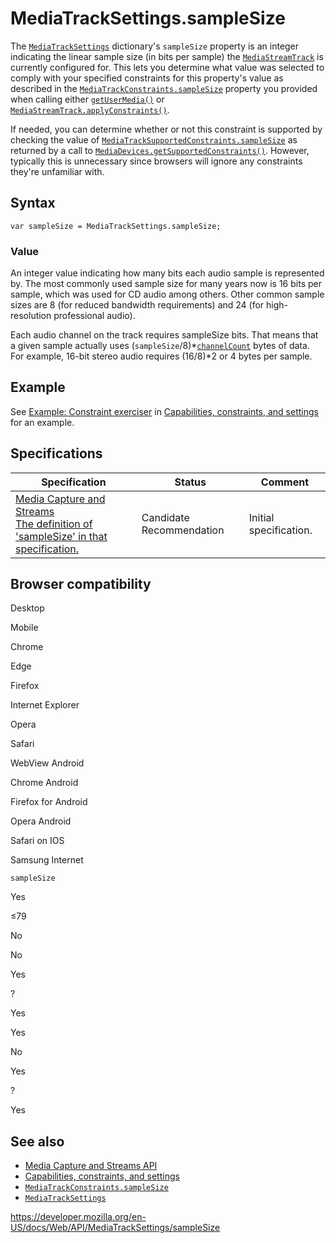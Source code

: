 MediaTrackSettings.sampleSize
=============================

The [`MediaTrackSettings`](../mediatracksettings) dictionary's `sampleSize` property is an integer indicating the linear sample size (in bits per sample) the [`MediaStreamTrack`](../mediastreamtrack) is currently configured for. This lets you determine what value was selected to comply with your specified constraints for this property's value as described in the [`MediaTrackConstraints.sampleSize`](../mediatrackconstraints/samplesize) property you provided when calling either [`getUserMedia()`](../mediadevices/getusermedia) or [`MediaStreamTrack.applyConstraints()`](../mediastreamtrack/applyconstraints).

If needed, you can determine whether or not this constraint is supported by checking the value of [`MediaTrackSupportedConstraints.sampleSize`](../mediatracksupportedconstraints/samplesize) as returned by a call to [`MediaDevices.getSupportedConstraints()`](../mediadevices/getsupportedconstraints). However, typically this is unnecessary since browsers will ignore any constraints they're unfamiliar with.

Syntax
------

    var sampleSize = MediaTrackSettings.sampleSize;

### Value

An integer value indicating how many bits each audio sample is represented by. The most commonly used sample size for many years now is 16 bits per sample, which was used for CD audio among others. Other common sample sizes are 8 (for reduced bandwidth requirements) and 24 (for high-resolution professional audio).

Each audio channel on the track requires sampleSize bits. That means that a given sample actually uses (`sampleSize`/8)\*[`channelCount`](channelcount) bytes of data. For example, 16-bit stereo audio requires (16/8)\*2 or 4 bytes per sample.

Example
-------

See [Example: Constraint exerciser](#) in [Capabilities, constraints, and settings](../media_streams_api/constraints) for an example.

Specifications
--------------

<table><thead><tr class="header"><th>Specification</th><th>Status</th><th>Comment</th></tr></thead><tbody><tr class="odd"><td><a href="https://w3c.github.io/mediacapture-main/#dom-mediatracksettings-samplesize">Media Capture and Streams<br />
<span class="small">The definition of 'sampleSize' in that specification.</span></a></td><td><span class="spec-cr">Candidate Recommendation</span></td><td>Initial specification.</td></tr></tbody></table>

Browser compatibility
---------------------

Desktop

Mobile

Chrome

Edge

Firefox

Internet Explorer

Opera

Safari

WebView Android

Chrome Android

Firefox for Android

Opera Android

Safari on IOS

Samsung Internet

`sampleSize`

Yes

≤79

No

No

Yes

?

Yes

Yes

No

Yes

?

Yes

See also
--------

-   [Media Capture and Streams API](../media_streams_api)
-   [Capabilities, constraints, and settings](../media_streams_api/constraints)
-   [`MediaTrackConstraints.sampleSize`](../mediatrackconstraints/samplesize)
-   [`MediaTrackSettings`](../mediatracksettings)

<a href="https://developer.mozilla.org/en-US/docs/Web/API/MediaTrackSettings/sampleSize" class="_attribution-link">https://developer.mozilla.org/en-US/docs/Web/API/MediaTrackSettings/sampleSize</a>
